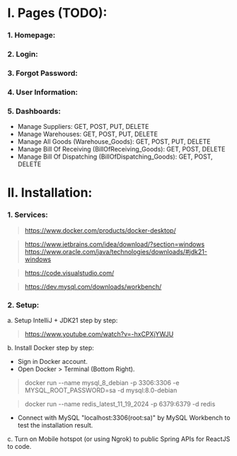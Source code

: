 # I. Pages (TODO): #
### 1. Homepage: ###
### 2. Login: ###
### 3. Forgot Password: ###
### 4. User Information: ###
### 5. Dashboards: ###
- Manage Suppliers: GET, POST, PUT, DELETE
- Manage Warehouses: GET, POST, PUT, DELETE
- Manage All Goods (Warehouse_Goods): GET, POST, PUT, DELETE
- Manage Bill Of Receiving (BillOfReceiving_Goods): GET, POST, DELETE
- Manage Bill Of Dispatching (BillOfDispatching_Goods): GET, POST, DELETE
# II. Installation: #
### 1. Services:
> https://www.docker.com/products/docker-desktop/

> https://www.jetbrains.com/idea/download/?section=windows
> https://www.oracle.com/java/technologies/downloads/#jdk21-windows

> https://code.visualstudio.com/

> https://dev.mysql.com/downloads/workbench/

### 2. Setup: ###
a. Setup IntelliJ + JDK21 step by step:
> https://www.youtube.com/watch?v=-hxCPXjYWJU

b. Install Docker step by step:
- Sign in Docker account.
- Open Docker > Terminal (Bottom Right).
> docker run --name mysql_8_debian -p 3306:3306 -e MYSQL_ROOT_PASSWORD=sa -d mysql:8.0-debian

> docker run --name redis_latest_11_19_2024 -p 6379:6379 -d redis
- Connect with MySQL "localhost:3306(root:sa)" by MySQL Workbench to test the installation result.

c. Turn on Mobile hotspot (or using Ngrok) to public Spring APIs for ReactJS to code.